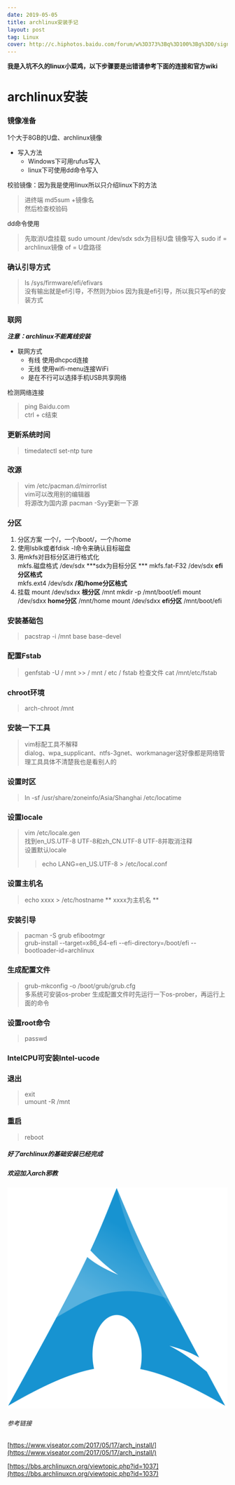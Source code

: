 ```yaml
---
date: 2019-05-05
title: archlinux安装手记
layout: post
tag: Linux
cover: http://c.hiphotos.baidu.com/forum/w%3D373%3Bq%3D100%3Bg%3D0/sign=c497742ba818972ba33a06cdd5f60ab4/985271b5c9ea15ce2252a836b5003af33a87b23e.jpg?&src=http%3A%2F%2Fimgsrc.baidu.com%2Fforum%2Fpic%2Fitem%2F985271b5c9ea15ce2252a836b5003af33a87b23e.jpg
---
```


**我是入坑不久的linux小菜鸡，以下步骤要是出错请参考下面的连接和官方wiki**  

archlinux安装
===
### 镜像准备
1个大于8GB的U盘、archlinux镜像
* 写入方法
    + Windows下可用rufus写入
    + linux下可使用dd命令写入

校验镜像：因为我是使用linux所以只介绍linux下的方法 
>进终端 md5sum +镜像名  
 然后检查校验码 
   

dd命令使用
>先取消U盘挂载 sudo umount /dev/sdx sdx为目标U盘
>镜像写入 sudo if = archlinux镜像 of = U盘路径

### 确认引导方式
>ls /sys/firmware/efi/efivars  
>没有输出就是efi引导，不然则为bios
>因为我是efi引导，所以我只写efi的安装方式

### 联网
***注意：archlinux不能离线安装***
* 联网方式
    + 有线  使用dhcpcd连接
    + 无线  使用wifi-menu连接WiFi
    + 是在不行可以选择手机USB共享网络

检测网络连接
>ping Baidu.com  
>ctrl + c结束

### 更新系统时间
>timedatectl set-ntp ture

### 改源
>vim /etc/pacman.d/mirrorlist  
>vim可以改用别的编辑器  
>将源改为国内源
>pacman -Syy更新一下源

### 分区

1. 分区方案  一个/，一个/boot/，一个/home
2. 使用lsblk或者fdisk -l命令来确认目标磁盘
3. 用mkfs对目标分区进行格式化  
    mkfs.磁盘格式 /dev/sdx    ***sdx为目标分区 ***
    mkfs.fat-F32 /dev/sdx     **efi分区格式**  
    mkfs.ext4 /dev/sdx     **/和/home分区格式** 
4. 挂载
    mount /dev/sdxx **根分区** /mnt
    mkdir -p /mnt/boot/efi
    mount /dev/sdxx  **home分区** /mnt/home
    mount /dev/sdxx  **efi分区** /mnt/boot/efi

### 安装基础包
>pacstrap -i /mnt base base-devel

### 配置Fstab
>genfstab -U / mnt >> / mnt / etc / fstab
>检查文件 cat /mnt/etc/fstab

### chroot环境
>arch-chroot /mnt

### 安装一下工具
>vim标配工具不解释  
>dialog、wpa_supplicant、ntfs-3gnet、workmanager这好像都是网络管理工具具体不清楚我也是看别人的

### 设置时区
>ln -sf /usr/share/zoneinfo/Asia/Shanghai /etc/locatime  

### 设置locale
>vim /etc/locale.gen  
>找到en_US.UTF-8 UTF-8和zh_CN.UTF-8 UTF-8并取消注释  
>设置默认locale
>
>>echo LANG=en_US.UTF-8 > /etc/local.conf

### 设置主机名
>echo xxxx > /etc/hostname  ** xxxx为主机名 ** 

### 安装引导
>pacman -S grub efibootmgr  
>grub-install --target=x86_64-efi --efi-directory=/boot/efi --bootloader-id=archlinux

### 生成配置文件
>grub-mkconfig -o /boot/grub/grub.cfg  
>多系统可安装os-prober  生成配置文件时先运行一下os-prober，再运行上面的命令

### 设置root命令
>passwd

### IntelCPU可安装Intel-ucode

### 退出
>exit  
>umount -R /mnt

### 重启
>reboot

#####  好了archlinux的基础安装已经完成
#####  欢迎加入arch邪教
![archlinux](/assets/img/Archlinux.png)

###### 参考链接
[https://www.viseator.com/2017/05/17/arch_install/](https://www.viseator.com/2017/05/17/arch_install/)


[https://bbs.archlinuxcn.org/viewtopic.php?id=1037](https://bbs.archlinuxcn.org/viewtopic.php?id=1037)
